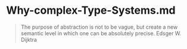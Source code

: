 # Why-complex-Type-Systems.md

> The purpose of abstraction is not to be vague, but create a new semantic level in which one can be absolutely precise.
Edsger W. Dijktra
